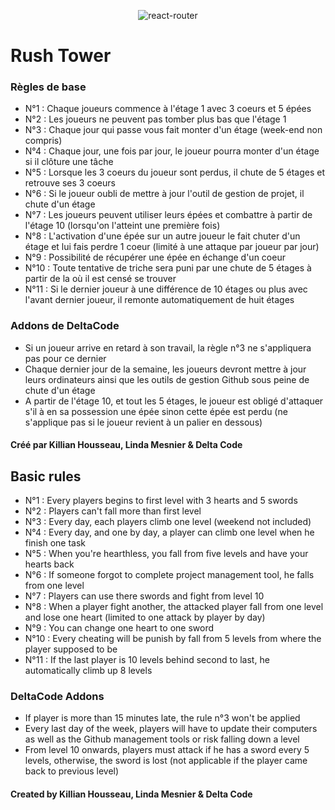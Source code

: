 
<p align="center">
  <img alt="react-router" src="http://deltacode.fr/assets/images/rushtower.png">
</p>

# Rush Tower

### Règles de base

* N°1 : Chaque joueurs commence à l'étage 1 avec 3 coeurs et 5 épées
* N°2 : Les joueurs ne peuvent pas tomber plus bas que l'étage 1
* N°3 : Chaque jour qui passe vous fait monter d'un étage (week-end non compris)
* N°4 : Chaque jour, une fois par jour, le joueur pourra monter d'un étage si il clôture une tâche
* N°5 : Lorsque les 3 coeurs du joueur  sont perdus, il chute de 5 étages et retrouve ses 3 coeurs
* N°6 : Si le joueur oubli de mettre à jour l'outil de gestion de projet, il chute d'un étage
* N°7 : Les joueurs peuvent utiliser leurs épées et combattre à partir de l'étage 10 (lorsqu'on l'atteint une première fois)
* N°8 : L'activation d'une épée sur un autre joueur le fait chuter d'un étage et lui fais perdre 1 coeur (limité à une attaque par joueur par jour)
* N°9 : Possibilité de récupérer une épée en échange d'un coeur
* N°10 : Toute tentative de triche sera puni par une chute de 5 étages à partir de la où il est censé se trouver
* N°11 : Si le dernier joueur à une différence de 10 étages ou plus avec l'avant dernier joueur, il remonte automatiquement de huit étages


### Addons de DeltaCode

* Si un joueur arrive en retard à son travail, la règle n°3 ne s'appliquera pas pour ce dernier
* Chaque dernier jour de la semaine, les joueurs devront mettre à jour leurs ordinateurs ainsi que les outils de gestion Github sous peine de chute d'un étage
* A partir de l'étage 10, et tout les 5 étages, le joueur est obligé d'attaquer s'il à en sa possession une épée sinon cette épée est perdu (ne s'applique pas si le joueur revient à un palier en dessous)

#### Créé par Killian Housseau, Linda Mesnier & Delta Code


## Basic rules

* N°1 : Every players begins to first level with 3 hearts and 5 swords
* N°2 : Players can't fall more than first level
* N°3 : Every day, each players climb one level (weekend not included)
* N°4 : Every day, and one by day, a player can climb one level when he finish one task
* N°5 : When you're hearthless, you fall from five levels and have your hearts back
* N°6 : If someone forgot to complete project management tool, he falls from one level
* N°7 : Players can use there swords and fight from level 10
* N°8 : When a player fight another, the attacked player fall from one level and lose one heart (limited to one attack by player by day)
* N°9 : You can change one heart to one sword
* N°10 : Every cheating will be punish by fall from 5 levels from where the player supposed to be
* N°11 : If the last player is 10 levels behind second to last, he automatically climb up 8 levels



### DeltaCode Addons

* If player is more than 15 minutes late, the rule n°3 won't be applied
* Every last day of the week, players will have to update their computers as well as the Github management tools or risk falling down a level
* From level 10 onwards, players must attack if he has a sword every 5 levels, otherwise, the sword is lost (not applicable if the player came back to previous level)


#### Created by Killian Housseau, Linda Mesnier & Delta Code
